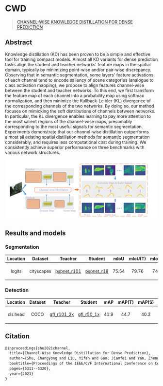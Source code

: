 # CWD
> [CHANNEL-WISE KNOWLEDGE DISTILLATION FOR DENSE PREDICTION](https://arxiv.org/abs/2011.13256)

## Abstract

Knowledge distillation (KD) has been proven to be a simple and effective tool for training compact models. Almost all KD variants for dense prediction tasks align the student and teacher networks' feature maps in the spatial domain, typically by minimizing point-wise and/or pair-wise discrepancy. Observing that in semantic segmentation, some layers' feature activations of each channel tend to encode saliency of scene categories (analogue to class activation mapping), we propose to align features channel-wise between the student and teacher networks. To this end, we first transform the feature map of each channel into a probability map using softmax normalization, and then minimize the Kullback-Leibler (KL) divergence of the corresponding channels of the two networks. By doing so, our method focuses on mimicking the soft distributions of channels between networks. In particular, the KL divergence enables learning to pay more attention to the most salient regions of the channel-wise maps, presumably corresponding to the most useful signals for semantic segmentation. Experiments demonstrate that our channel-wise distillation outperforms almost all existing spatial distillation methods for semantic segmentation considerably, and requires less computational cost during training. We consistently achieve superior performance on three benchmarks with various network structures.


![pipeline](/docs/en/imgs/model_zoo/cwd/pipeline.png)



## Results and models
### Segmentation
|Location|Dataset|Teacher|Student|mIoU|mIoU(T)|mIou(S)|Config | Download |
:--------:|:---------:|:---------:|:---------:|:---------:|:---------:|:---------:|:------:|:---------|
| logits     |cityscapes|[pspnet_r101](https://github.com/open-mmlab/mmsegmentation/blob/master/configs/pspnet/pspnet_r101-d8_512x1024_80k_cityscapes.py)|[pspnet_r18](https://github.com/open-mmlab/mmsegmentation/blob/master/configs/pspnet/pspnet_r18-d8_512x1024_80k_cityscapes.py)| 75.54 |    79.76 |    74.87   |[config]()|[teacher](https://download.openmmlab.com/mmsegmentation/v0.5/pspnet/pspnet_r101-d8_512x1024_80k_cityscapes/pspnet_r101-d8_512x1024_80k_cityscapes_20200606_112211-e1e1100f.pth) &#124;[model](https://openmmlab-share.oss-cn-hangzhou.aliyuncs.com/mmrazor/v0.1/distill/cwd/cwd_cls_head_pspnet_r101_d8_pspnet_r18_d8_512x1024_cityscapes_80k/cwd_cls_head_pspnet_r101_d8_pspnet_r18_d8_512x1024_cityscapes_80k_mIoU-75.54_20211222-3a26ee1c.pth?versionId=CAEQHxiBgMCPxIKJ7xciIGU1N2JhYzgzYWE0YTRhYmRiZjVmMTA3MTA3NDk1ZWNl) &#124; [log](https://openmmlab-share.oss-cn-hangzhou.aliyuncs.com/mmrazor/v0.1/distill/cwd/cwd_cls_head_pspnet_r101_d8_pspnet_r18_d8_512x1024_cityscapes_80k/cwd_cls_head_pspnet_r101_d8_pspnet_r18_d8_512x1024_cityscapes_80k_20211212_205711.log.json?versionId=CAEQHxiBgMDZ_oOJ7xciIDJjYzIxYTYyODYzMzQzNDk5Mjg1NTIwMWFkODliMGFk)|

### Detection
|Location|Dataset|Teacher|Student|mAP|mAP(T)|mAP(S)|Config | Download |
:--------:|:---------:|:---------:|:---------:|:---------:|:---------:|:---------:|:------:|:---------|
| cls head     |COCO|[gfl_r101_2x](https://github.com/open-mmlab/mmdetection/tree/master/configs/gfl/gfl_r101_fpn_mstrain_2x_coco.py)|[gfl_r50_1x](https://github.com/open-mmlab/mmdetection/tree/master/configs/gfl/gfl_r50_fpn_1x_coco.py)| 41.9 |    44.7 |    40.2   |[config]()|[teacher](https://download.openmmlab.com/mmdetection/v2.0/gfl/gfl_r101_fpn_mstrain_2x_coco/gfl_r101_fpn_mstrain_2x_coco_20200629_200126-dd12f847.pth) &#124;[model](https://openmmlab-share.oss-cn-hangzhou.aliyuncs.com/mmrazor/v0.1/distill/cwd/cwd_cls_head_gfl_r101_fpn_gfl_r50_fpn_1x_coco/cwd_cls_head_gfl_r101_fpn_gfl_r50_fpn_1x_coco_20211222-655dff39.pth?versionId=CAEQHxiBgMD7.uuI7xciIDY1MDRjYzlkN2ExOTRiY2NhNmU4NGJlMmExNjA2YzMy) &#124; [log](https://openmmlab-share.oss-cn-hangzhou.aliyuncs.com/mmrazor/v0.1/distill/cwd/cwd_cls_head_gfl_r101_fpn_gfl_r50_fpn_1x_coco/cwd_cls_head_gfl_r101_fpn_gfl_r50_fpn_1x_coco_20211212_205444.log.json?versionId=CAEQHxiBgID.o_WI7xciIDgyZjRjYTU4Y2ZjNjRjOGU5MTBlMTQ3ZjEyMTE4OTJl)|


## Citation

```latex
@inproceedings{shu2021channel,
  title={Channel-Wise Knowledge Distillation for Dense Prediction},
  author={Shu, Changyong and Liu, Yifan and Gao, Jianfei and Yan, Zheng and Shen, Chunhua},
  booktitle={Proceedings of the IEEE/CVF International Conference on Computer Vision},
  pages={5311--5320},
  year={2021}
}
```
